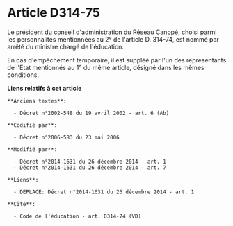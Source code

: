 # Article D314-75

Le président du conseil d'administration du Réseau Canopé, choisi parmi les personnalités mentionnées au 2° de l'article D.
314-74, est nommé par arrêté du ministre chargé de l'éducation. 

En cas d'empêchement temporaire, il est suppléé par l'un des représentants de l'Etat mentionnés au 1° du même article,
désigné dans les mêmes conditions.

**Liens relatifs à cet article**

	**Anciens textes**:

	  - Décret n°2002-548 du 19 avril 2002 - art. 6 (Ab)

	**Codifié par**:

	  - Décret n°2006-583 du 23 mai 2006

	**Modifié par**:

	  - Décret n°2014-1631 du 26 décembre 2014 - art. 1
	  - Décret n°2014-1631 du 26 décembre 2014 - art. 7

	**Liens**:

	  - DEPLACE: Décret n°2014-1631 du 26 décembre 2014 - art. 1

	**Cite**:

	  - Code de l'éducation - art. D314-74 (VD)
